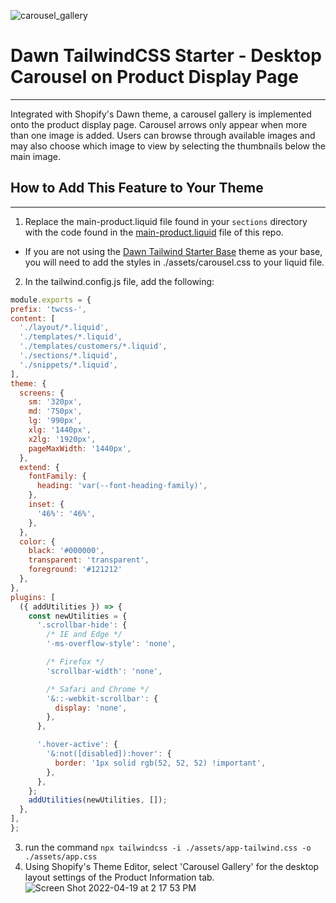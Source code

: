 ![carousel_gallery](https://user-images.githubusercontent.com/24572095/164073307-d1422cd5-b021-420d-a6a3-0427a7e99927.gif)
# Dawn TailwindCSS Starter - Desktop Carousel on Product Display Page
---

Integrated with Shopify's Dawn theme, a carousel gallery is implemented onto the product display page. Carousel arrows only appear when more than one image is added. Users can browse through available images and may also choose which image to view by selecting the thumbnails below the main image. 

## How to Add This Feature to Your Theme
---


1. Replace the main-product.liquid file found  in your `sections` directory with the code found in the [main-product.liquid](https://github.com/TrellisCommerce/shopify-dts-desktop-pdp-carousel) file of this repo. 
 - If you are not using the [Dawn Tailwind Starter Base](https://github.com/TrellisCommerce/shopify-dawn-tailwind-starter-base) theme as your base, you will need to add the styles in ./assets/carousel.css to your liquid file. 
2. In the tailwind.config.js file, add the following:
  ```javascript
  module.exports = {
  prefix: 'twcss-',
  content: [
    './layout/*.liquid',
    './templates/*.liquid',
    './templates/customers/*.liquid',
    './sections/*.liquid',
    './snippets/*.liquid',
  ],
  theme: {
    screens: {
      sm: '320px',
      md: '750px',
      lg: '990px',
      xlg: '1440px',
      x2lg: '1920px',
      pageMaxWidth: '1440px',
    },
    extend: {
      fontFamily: {
        heading: 'var(--font-heading-family)',
      },
      inset: {
        '46%': '46%',
      },
    },
    color: {
      black: '#000000',
      transparent: 'transparent',
      foreground: '#121212'
    },
  },
  plugins: [
    ({ addUtilities }) => {
      const newUtilities = {
        '.scrollbar-hide': {
          /* IE and Edge */
          '-ms-overflow-style': 'none',

          /* Firefox */
          'scrollbar-width': 'none',

          /* Safari and Chrome */
          '&::-webkit-scrollbar': {
            display: 'none',
          },
        },

        '.hover-active': {
          '&:not([disabled]):hover': {
            border: '1px solid rgb(52, 52, 52) !important',
          },
        },
      };
      addUtilities(newUtilities, []);
    },
  ],
}; 
```
3. run the command `npx tailwindcss -i ./assets/app-tailwind.css -o ./assets/app.css`
4. Using Shopify's Theme Editor, select 'Carousel Gallery' for the desktop layout settings of the Product Information tab.
![Screen Shot 2022-04-19 at 2 17 53 PM](https://user-images.githubusercontent.com/24572095/164069632-682bca0d-6e9e-4fb4-9dcb-ee786d546fd4.png)
